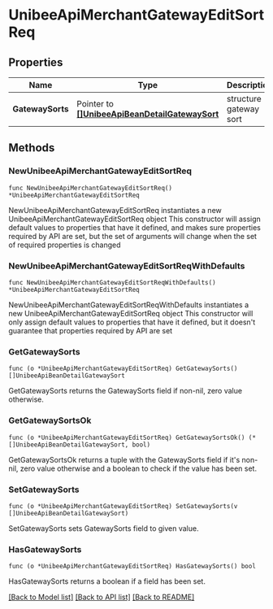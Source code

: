 # UnibeeApiMerchantGatewayEditSortReq

## Properties

Name | Type | Description | Notes
------------ | ------------- | ------------- | -------------
**GatewaySorts** | Pointer to [**[]UnibeeApiBeanDetailGatewaySort**](UnibeeApiBeanDetailGatewaySort.md) | structure gateway sort | [optional] 

## Methods

### NewUnibeeApiMerchantGatewayEditSortReq

`func NewUnibeeApiMerchantGatewayEditSortReq() *UnibeeApiMerchantGatewayEditSortReq`

NewUnibeeApiMerchantGatewayEditSortReq instantiates a new UnibeeApiMerchantGatewayEditSortReq object
This constructor will assign default values to properties that have it defined,
and makes sure properties required by API are set, but the set of arguments
will change when the set of required properties is changed

### NewUnibeeApiMerchantGatewayEditSortReqWithDefaults

`func NewUnibeeApiMerchantGatewayEditSortReqWithDefaults() *UnibeeApiMerchantGatewayEditSortReq`

NewUnibeeApiMerchantGatewayEditSortReqWithDefaults instantiates a new UnibeeApiMerchantGatewayEditSortReq object
This constructor will only assign default values to properties that have it defined,
but it doesn't guarantee that properties required by API are set

### GetGatewaySorts

`func (o *UnibeeApiMerchantGatewayEditSortReq) GetGatewaySorts() []UnibeeApiBeanDetailGatewaySort`

GetGatewaySorts returns the GatewaySorts field if non-nil, zero value otherwise.

### GetGatewaySortsOk

`func (o *UnibeeApiMerchantGatewayEditSortReq) GetGatewaySortsOk() (*[]UnibeeApiBeanDetailGatewaySort, bool)`

GetGatewaySortsOk returns a tuple with the GatewaySorts field if it's non-nil, zero value otherwise
and a boolean to check if the value has been set.

### SetGatewaySorts

`func (o *UnibeeApiMerchantGatewayEditSortReq) SetGatewaySorts(v []UnibeeApiBeanDetailGatewaySort)`

SetGatewaySorts sets GatewaySorts field to given value.

### HasGatewaySorts

`func (o *UnibeeApiMerchantGatewayEditSortReq) HasGatewaySorts() bool`

HasGatewaySorts returns a boolean if a field has been set.


[[Back to Model list]](../README.md#documentation-for-models) [[Back to API list]](../README.md#documentation-for-api-endpoints) [[Back to README]](../README.md)


